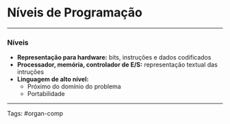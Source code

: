 # Níveis de Programação

---

### Níveis

- **Representação para hardware:** bits, instruções e dados codificados
- **Processador, memória, controlador de E/S:** representação textual das intruções
- **Linguagem de alto nível:**
	- Próximo do domínio do problema
	- Portabilidade

---

Tags: #organ-comp 